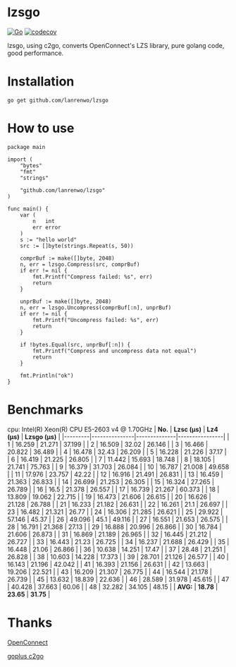 # lzsgo
[![Go](https://github.com/lanrenwo/lzsgo/workflows/Go/badge.svg)](https://github.com/lanrenwo/lzsgo/actions)
[![codecov](https://codecov.io/gh/lanrenwo/lzsgo/branch/main/graph/badge.svg)](https://codecov.io/gh/lanrenwo/lzsgo)

lzsgo, using c2go, converts OpenConnect's LZS library, pure golang code, good performance.

# Installation
```
go get github.com/lanrenwo/lzsgo
```
# How to use
```
package main

import (
	"bytes"
	"fmt"
	"strings"

	"github.com/lanrenwo/lzsgo"
)

func main() {
	var (
		n   int
		err error
	)
	s := "hello world"
	src := []byte(strings.Repeat(s, 50))

	comprBuf := make([]byte, 2048)
	n, err = lzsgo.Compress(src, comprBuf)
	if err != nil {
		fmt.Printf("Compress failed: %s", err)
		return
	}

	unprBuf := make([]byte, 2048)
	n, err = lzsgo.Uncompress(comprBuf[:n], unprBuf)
	if err != nil {
		fmt.Printf("Uncompress failed: %s", err)
		return
	}

	if !bytes.Equal(src, unprBuf[:n]) {
		fmt.Printf("Compress and uncompress data not equal")
		return
	}

	fmt.Println("ok")
}
```

# Benchmarks
cpu: Intel(R) Xeon(R) CPU E5-2603 v4 @ 1.70GHz
| **No.** | **Lzsc (µs)** | **Lz4 (µs)** | **Lzsgo (µs)** |
|---------|---------------|--------------|----------------|
| 1       | 16.259        | 21.271       | 37.199         |
| 2       | 16.509        | 32.02        | 26.146         |
| 3       | 16.466        | 20.822       | 36.489         |
| 4       | 16.478        | 32.43        | 26.209         |
| 5       | 16.228        | 21.226       | 37.17          |
| 6       | 16.419        | 21.225       | 26.805         |
| 7       | 11.442        | 15.693       | 18.748         |
| 8       | 18.105        | 21.741       | 75.763         |
| 9       | 16.379        | 31.703       | 26.084         |
| 10      | 16.787        | 21.008       | 49.658         |
| 11      | 17.976        | 23.757       | 42.22          |
| 12      | 16.916        | 21.491       | 26.831         |
| 13      | 16.459        | 21.363       | 26.833         |
| 14      | 26.699        | 21.253       | 26.305         |
| 15      | 16.324        | 27.265       | 26.789         |
| 16      | 16.5          | 21.378       | 26.557         |
| 17      | 16.739        | 21.267       | 60.373         |
| 18      | 13.809        | 19.062       | 22.715         |
| 19      | 16.473        | 21.606       | 26.615         |
| 20      | 16.626        | 21.128       | 26.788         |
| 21      | 16.233        | 21.182       | 26.631         |
| 22      | 16.261        | 21.1         | 26.697         |
| 23      | 16.482        | 21.321       | 26.77          |
| 24      | 16.306        | 21.285       | 26.621         |
| 25      | 29.922        | 57.146       | 45.37          |
| 26      | 49.096        | 45.1         | 49.116         |
| 27      | 16.551        | 21.653       | 26.575         |
| 28      | 16.791        | 21.368       | 27.13          |
| 29      | 16.888        | 20.996       | 26.866         |
| 30      | 16.784        | 21.606       | 26.873         |
| 31      | 16.869        | 21.189       | 26.965         |
| 32      | 16.445        | 21.212       | 26.727         |
| 33      | 16.443        | 21.23        | 26.725         |
| 34      | 16.237        | 21.688       | 26.429         |
| 35      | 16.448        | 21.06        | 26.866         |
| 36      | 10.638        | 14.251       | 17.47          |
| 37      | 28.48         | 21.251       | 26.828         |
| 38      | 10.603        | 14.228       | 17.373         |
| 39      | 28.701        | 21.126       | 26.577         |
| 40      | 16.143        | 21.196       | 42.042         |
| 41      | 16.393        | 21.156       | 26.631         |
| 42      | 13.663        | 19.206       | 22.521         |
| 43      | 16.209        | 21.307       | 26.775         |
| 44      | 16.544        | 21.178       | 26.739         |
| 45      | 13.632        | 18.839       | 22.636         |
| 46      | 28.589        | 31.978       | 45.615         |
| 47      | 40.428        | 37.663       | 60.06          |
| 48      | 32.282        | 34.105       | 48.15          |
| **AVG:**   | **18.78**         | **23.65**        | **31.75**          |



# Thanks
[OpenConnect](https://gitlab.com/openconnect/)

[goplus c2go](https://github.com/goplus/c2go)

